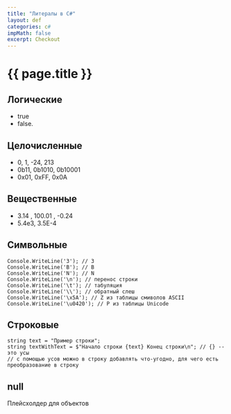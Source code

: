 ```yaml
---
title: "Литералы в C#"
layout: def
categories: c#
impMath: false
excerpt: Checkout
---
```


# {{ page.title }}

## Логические

- true
- false.

## Целочисленные

- 0, 1, -24, 213
- 0b11, 0b1010, 0b10001
- 0x01, 0xFF, 0x0A

## Вещественные

- 3.14 , 100.01 , -0.24
- 5.4e3, 3.5E-4 

## Символьные

```
Console.WriteLine('3'); // 3
Console.WriteLine('B'); // B
Console.WriteLine('N'); // N
Console.WriteLine('\n'); // перенос строки
Console.WriteLine('\t'); // табуляция
Console.WriteLine('\\'); // обратный слеш
Console.WriteLine('\x5A'); // Z из таблицы смиволов ASCII
Console.WriteLine('\u0420'); // P из таблицы Unicode
```

## Строковые

```
string text = "Пример строки";
string textWithText = $"Начало строки {text} Конец строки\n"; // {} -- это усы
// с помощью усов можно в строку добавлять что-угодно, для чего есть преобразование в строку
```

## null

Плейсхолдер для объектов
